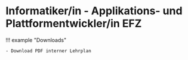 # Informatiker/in - Applikations- und Plattformentwickler/in EFZ

!!! example "Downloads"

    - Download PDF interner Lehrplan